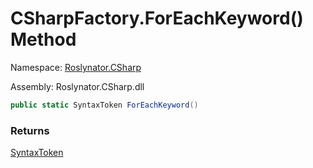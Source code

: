 # CSharpFactory\.ForEachKeyword\(\) Method

Namespace: [Roslynator.CSharp](../../README.md)

Assembly: Roslynator\.CSharp\.dll

```csharp
public static SyntaxToken ForEachKeyword()
```

### Returns

[SyntaxToken](https://docs.microsoft.com/en-us/dotnet/api/microsoft.codeanalysis.syntaxtoken)


